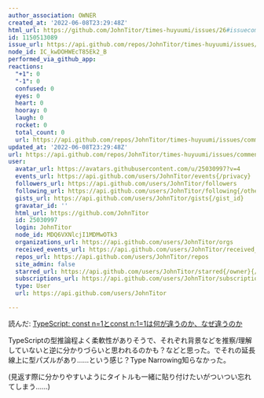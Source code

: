 ```yaml
---
author_association: OWNER
created_at: '2022-06-08T23:29:48Z'
html_url: https://github.com/JohnTitor/times-huyuumi/issues/26#issuecomment-1150513089
id: 1150513089
issue_url: https://api.github.com/repos/JohnTitor/times-huyuumi/issues/26
node_id: IC_kwDOHWEcT85Ek2_B
performed_via_github_app: 
reactions:
  "+1": 0
  "-1": 0
  confused: 0
  eyes: 0
  heart: 0
  hooray: 0
  laugh: 0
  rocket: 0
  total_count: 0
  url: https://api.github.com/repos/JohnTitor/times-huyuumi/issues/comments/1150513089/reactions
updated_at: '2022-06-08T23:29:48Z'
url: https://api.github.com/repos/JohnTitor/times-huyuumi/issues/comments/1150513089
user:
  avatar_url: https://avatars.githubusercontent.com/u/25030997?v=4
  events_url: https://api.github.com/users/JohnTitor/events{/privacy}
  followers_url: https://api.github.com/users/JohnTitor/followers
  following_url: https://api.github.com/users/JohnTitor/following{/other_user}
  gists_url: https://api.github.com/users/JohnTitor/gists{/gist_id}
  gravatar_id: ''
  html_url: https://github.com/JohnTitor
  id: 25030997
  login: JohnTitor
  node_id: MDQ6VXNlcjI1MDMwOTk3
  organizations_url: https://api.github.com/users/JohnTitor/orgs
  received_events_url: https://api.github.com/users/JohnTitor/received_events
  repos_url: https://api.github.com/users/JohnTitor/repos
  site_admin: false
  starred_url: https://api.github.com/users/JohnTitor/starred{/owner}{/repo}
  subscriptions_url: https://api.github.com/users/JohnTitor/subscriptions
  type: User
  url: https://api.github.com/users/JohnTitor

---
```

読んだ: [TypeScript: const n=1とconst n:1=1は何が違うのか、なぜ違うのか](https://zenn.dev/luma/articles/typescript-const-n-1)

TypeScriptの型推論程よく柔軟性がありそうで、それぞれ背景などを推察/理解していないと逆に分かりづらいと思われるのかも？などと思った。でそれの延長線上に型パズルがあり……という感じ？Type Narrowing知らなかった。

(見返す際に分かりやすいようにタイトルも一緒に貼り付けたいがついつい忘れてしまう……)